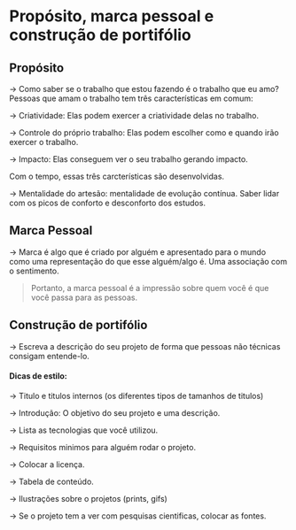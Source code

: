 # Propósito, marca pessoal e construção de portifólio

## Propósito
-> Como saber se o trabalho que estou fazendo é o trabalho que eu amo?
  Pessoas que amam o trabalho tem três características em comum:

  -> Criatividade: Elas podem exercer a criatividade delas no trabalho.

  -> Controle do próprio trabalho: Elas podem escolher como e quando irão exercer o trabalho.

  -> Impacto: Elas conseguem ver o seu trabalho gerando impacto.

  Com o tempo, essas três carcterísticas são desenvolvidas.

  -> Mentalidade do artesão: mentalidade de evolução contínua. Saber lidar com os picos de conforto e desconforto dos estudos.

## Marca Pessoal
-> Marca é algo que é criado por alguém e apresentado para o mundo como uma representação do que esse alguém/algo é. Uma associação com o sentimento.

  > Portanto, a marca pessoal é a impressão sobre quem você é que você passa para as pessoas.

## Construção de portifólio
-> Escreva a descrição do seu projeto de forma que pessoas não técnicas consigam entende-lo.

  #### Dicas de estilo:
  -> Titulo e titulos internos (os diferentes tipos de tamanhos de titulos)

  -> Introdução: O objetivo do seu projeto e uma descrição.

  -> Lista as tecnologias que você utilizou.

  -> Requisitos minimos para alguém rodar o projeto.

  -> Colocar a licença.

  -> Tabela de conteúdo.

  -> Ilustrações sobre o projetos (prints, gifs)

  -> Se o projeto tem a ver com pesquisas cientificas, colocar as fontes.
